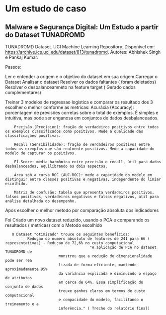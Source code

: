 
# Um estudo de caso 

## Malware e Segurança Digital: Um Estudo a partir do Dataset TUNADROMD

TUNADROMD Dataset. UCI Machine Learning Repository. Disponível em: https://archive.ics.uci.edu/dataset/813/tunadromd.
 Autores: Abhishek Singh e Pankaj Kumar.

 Passos:
 

Ler e entender a origem e o objetivo do dataset em sua origem 
 Carregar o Dataset 
 Analisar o dataset
       Resolver os dados faltantes ( foram deletados)
       Resolver o desbalanceamneto na feature target ( Gerado dados complementares)

 Treinar 3 modelos de regressao logistica e comparar os resultado dos 3 
 escolher o melhor conforme as metricas:
        Acurácia (Accuracy): porcentagem de previsões corretas sobre o total de exemplos. É simples e intuitiva, mas pode ser enganosa em conjuntos de dados desbalanceados.

        Precisão (Precision): fração de verdadeiros positivos entre todos os exemplos classificados como positivos. Mede a qualidade das classificações positivas.

        Recall (Sensibilidade): fração de verdadeiros positivos entre todos os exemplos que são realmente positivos. Mede a capacidade do modelo de capturar os positivos.

        F1-Score: média harmônica entre precisão e recall, útil para dados desbalanceados, equilibrando os dois aspectos.

        Área sob a curva ROC (AUC-ROC): mede a capacidade do modelo em distinguir entre classes positivas e negativas, independente do limiar escolhido.

        Matriz de confusão: tabela que apresenta verdadeiros positivos, falsos positivos, verdadeiros negativos e falsos negativos, útil para análise detalhada do desempenho.
 Apos escolher o melhor  metodo por comparação absoluta dos indicadores

 Foi Criado um novo dataset reduzido, usando  o PCA e comparando os resultados ( metricas) com o Metodo escolhido

       O Dataset "otimizado" trouxe os seguintes beneficios:
              Reduçao do numero absoluto de features de 241 para 66 ( representativas) - Reduçao de 72,6% no custo computacional
                                          "A aplicação de PCA no dataset TUNADROMD de
                            monstrou que a redução de dimensionalidade pode ser rea
                            lizada de forma eficiente, mantendo aproximadamente 95%
                            da variância explicada e diminuindo o espaço de atributos
                            em cerca de 64%. Essa simplificação do conjunto de dados
                            trouxe ganhos claros em termos de custo computacional
                            e compacidade do modelo, facilitando o treinamento e a
                            inferência." ( Trecho do relatório final)

